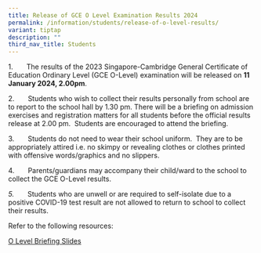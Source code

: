```yaml
---
title: Release of GCE O Level Examination Results 2024
permalink: /information/students/release-of-o-level-results/
variant: tiptap
description: ""
third_nav_title: Students
---
```

<p>1.&nbsp;&nbsp;&nbsp;&nbsp;&nbsp;&nbsp; The results of the 2023 Singapore-Cambridge General Certificate of Education Ordinary Level (GCE O-Level) examination will be released on <strong>11 January 2024, 2.00pm</strong>.</p><p>2.&nbsp;&nbsp;&nbsp;&nbsp;&nbsp;&nbsp; Students who wish to collect their results personally from school are to report to the school hall by 1.30 pm. There will be a briefing on admission exercises and registration matters for all students before the official results release at 2.00 pm. &nbsp;Students are encouraged to attend the briefing.</p><p>3.&nbsp;&nbsp;&nbsp;&nbsp;&nbsp;&nbsp; Students do not need to wear their school uniform.&nbsp; They are to be appropriately attired i.e. no skimpy or revealing clothes or clothes printed with offensive words/graphics and no slippers.</p><p>4.&nbsp;&nbsp;&nbsp;&nbsp;&nbsp;&nbsp; Parents/guardians may accompany their child/ward to the school to collect the GCE O-Level results.</p><p><em>5.&nbsp;&nbsp;&nbsp;&nbsp;&nbsp;&nbsp; </em>Students who are unwell or are required to self-isolate due to a positive COVID-19 test result are not allowed to return to school to collect their results.&nbsp;</p><p>Refer to the following resources:</p><p><a href="/files/2024/2023_GCE_O_Level_Result_Release_Briefing_Slides_for_Students_11_Jan_2024__School_Website_.pdf" rel="noopener noreferrer nofollow" target="_blank">O Level Briefing Slides</a></p><p>&nbsp;&nbsp;&nbsp;&nbsp;&nbsp;</p>